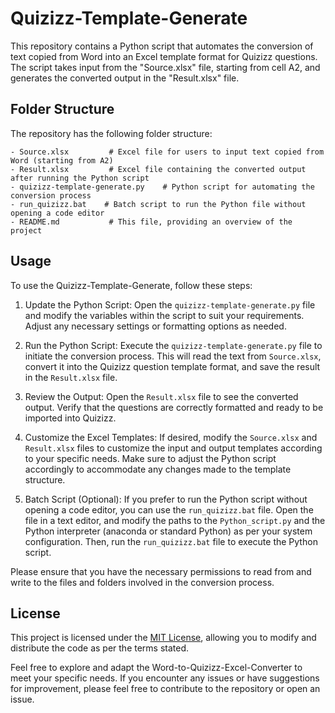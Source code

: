 # Quizizz-Template-Generate

This repository contains a Python script that automates the conversion of text copied from Word into an Excel template format for Quizizz questions. The script takes input from the "Source.xlsx" file, starting from cell A2, and generates the converted output in the "Result.xlsx" file.

## Folder Structure

The repository has the following folder structure:

```
- Source.xlsx         # Excel file for users to input text copied from Word (starting from A2)
- Result.xlsx         # Excel file containing the converted output after running the Python script
- quizizz-template-generate.py    # Python script for automating the conversion process
- run_quizizz.bat    # Batch script to run the Python file without opening a code editor
- README.md           # This file, providing an overview of the project
```

## Usage

To use the Quizizz-Template-Generate, follow these steps:

1. Update the Python Script: Open the `quizizz-template-generate.py` file and modify the variables within the script to suit your requirements. Adjust any necessary settings or formatting options as needed.

2. Run the Python Script: Execute the `quizizz-template-generate.py` file to initiate the conversion process. This will read the text from `Source.xlsx`, convert it into the Quizizz question template format, and save the result in the `Result.xlsx` file.

3. Review the Output: Open the `Result.xlsx` file to see the converted output. Verify that the questions are correctly formatted and ready to be imported into Quizizz.

4. Customize the Excel Templates: If desired, modify the `Source.xlsx` and `Result.xlsx` files to customize the input and output templates according to your specific needs. Make sure to adjust the Python script accordingly to accommodate any changes made to the template structure.

5. Batch Script (Optional): If you prefer to run the Python script without opening a code editor, you can use the `run_quizizz.bat` file. Open the file in a text editor, and modify the paths to the `Python_script.py` and the Python interpreter (anaconda or standard Python) as per your system configuration. Then, run the `run_quizizz.bat` file to execute the Python script.

Please ensure that you have the necessary permissions to read from and write to the files and folders involved in the conversion process.

## License

This project is licensed under the [MIT License](LICENSE), allowing you to modify and distribute the code as per the terms stated.

Feel free to explore and adapt the Word-to-Quizizz-Excel-Converter to meet your specific needs. If you encounter any issues or have suggestions for improvement, please feel free to contribute to the repository or open an issue.
